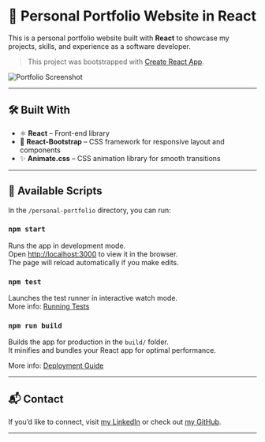 # 🚀 Personal Portfolio Website in React

This is a personal portfolio website built with **React** to showcase my projects, skills, and experience as a software developer.

> This project was bootstrapped with [Create React App](https://github.com/facebook/create-react-app).

![Portfolio Screenshot](../personal-portfolio/src/assets/img/banner.png)

---

## 🛠️ Built With

- ⚛️ **React** – Front-end library
- 💠 **React-Bootstrap** – CSS framework for responsive layout and components
- ✨ **Animate.css** – CSS animation library for smooth transitions

---

## 📂 Available Scripts

In the `/personal-portfolio` directory, you can run:

### `npm start`

Runs the app in development mode.\
Open [http://localhost:3000](http://localhost:3000) to view it in the browser.\
The page will reload automatically if you make edits.

### `npm test`

Launches the test runner in interactive watch mode.\
More info: [Running Tests](https://facebook.github.io/create-react-app/docs/running-tests)

### `npm run build`

Builds the app for production in the `build/` folder.\
It minifies and bundles your React app for optimal performance.

More info: [Deployment Guide](https://facebook.github.io/create-react-app/docs/deployment)

---

## 📬 Contact

If you’d like to connect, visit [my LinkedIn](https://www.linkedin.com/in/anhng1106) or check out [my GitHub](https://github.com/anhng1106).

---

